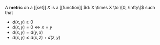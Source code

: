 A **metric** on a [[set]] $X$ is a [[function]] $d: X \times X \to \[0, \infty\]$ such that

* $d(x,y) \geq 0$
* $d(x, y) = 0 \iff x = y$
* $d(x,y) = d(y,x)$
* $d(x,y) \leq d(x, z) + d(z,y)$